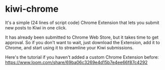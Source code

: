 # kiwi-chrome
It's a simple (24 lines of script code) Chrome Extension that lets you submit new posts to Kiwi in one click.

It has already been submitted to Chrome Web Store, but it takes time to get approval. 
So if you don't want to wait, just download the Extension, add it to Chrome, and start using it to streamline your Kiwi submissions. 

Here's the tutorial if you haven't added a custom Chrome Extension before:
https://www.loom.com/share/69ba06c3269e4d15b7e4ee66f87c4292
